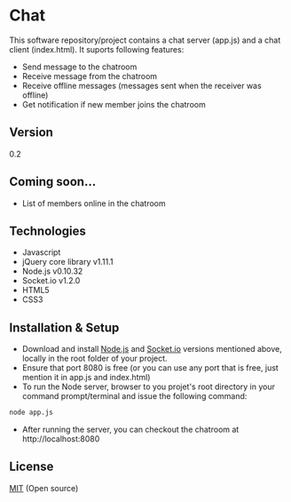 Chat
====

This software repository/project contains a chat server (app.js) and a chat client (index.html). It suports following features:

  - Send message to the chatroom
  - Receive message from the chatroom
  - Receive offline messages (messages sent when the receiver was offline)
  - Get notification if new member joins the chatroom 


Version
----

0.2


Coming soon...
----
    
  - List of members online in the chatroom


Technologies
----
* Javascript
* jQuery core library v1.11.1
* Node.js v0.10.32
* Socket.io v1.2.0
* HTML5
* CSS3


Installation & Setup
----

* Download and install [Node.js] and [Socket.io] versions mentioned above, locally in the root folder of your project.
* Ensure that port 8080 is free (or you can use any port that is free, just mention it in app.js and index.html)
* To run the Node server, browser to you projet's root directory in your command prompt/terminal and issue the following command:

```sh
node app.js
```
* After running the server, you can checkout the chatroom at http://localhost:8080


License
----

[MIT] (Open source)

[Node.js]:http://nodejs.org/download/
[Socket.io]:https://www.npmjs.org/package/socket.io
[MIT]:http://opensource.org/licenses/MIT
